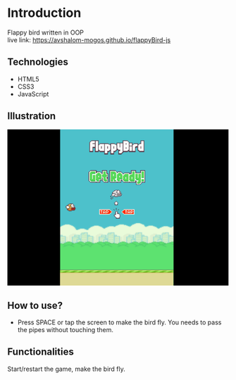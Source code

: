 # Introduction
Flappy bird written in OOP  
live link: https://avshalom-mogos.github.io/flappyBird-js

## Technologies
- HTML5
- CSS3
- JavaScript

## Illustration
<img src="https://raw.githubusercontent.com/Avshalom-Mogos/portfolio/master/src/assests/GIFs/flappyBird.gif"/>

## How to use?
- Press SPACE or tap the screen to make the bird fly. You needs to pass the pipes without touching them.

## Functionalities
Start/restart the game, make the bird fly.
